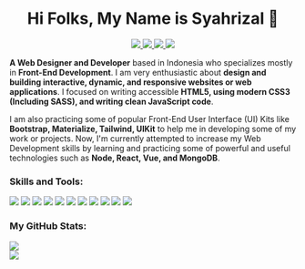<h1 align="center">
  Hi Folks, My Name is Syahrizal 🚀
</h1>

<p align="center">
  <a href="https://www.linkedin.com/in/syahrizaldev">
    <img src="https://img.shields.io/badge/LinkedIn-0077B5?style=for-the-badge&logo=linkedin&logoColor=white">
  </a>
  <a href="https://twitter.com/syahrizaldev">
    <img src="https://img.shields.io/badge/Twitter-1DA1F2?style=for-the-badge&logo=twitter&logoColor=white">
  </a>
  <a href="https://instagram.com/syahrizaldev">
    <img src="https://img.shields.io/badge/Instagram-E4405F?style=for-the-badge&logo=instagram&logoColor=white">        
  </a>
  <a href="#">
    <img src="https://img.shields.io/badge/Portfolio-001632?style=for-the-badge&logo=google&logoColor=white">
  </a>
</p>

**A Web Designer and Developer** based in Indonesia who specializes mostly in **Front-End Development**. I am very enthusiastic about **design and building interactive, dynamic, and responsive websites or web applications**. I focused on writing accessible **HTML5, using modern CSS3 (Including SASS), and writing clean JavaScript code**.

I am also practicing some of popular Front-End User Interface (UI) Kits like **Bootstrap, Materialize, Tailwind, UIKit** to help me in developing some of my work or projects. Now, I'm currently attempted to increase my Web Development skills by learning and practicing some of powerful and useful technologies such as **Node, React, Vue, and MongoDB**.

### Skills and Tools:
<p align="left">
  <img src="https://img.shields.io/badge/HTML5-E34F26?style=for-the-badge&logo=html5&logoColor=white">
  <img src="https://img.shields.io/badge/CSS3-1572B6?style=for-the-badge&logo=css3&logoColor=white">
  <img src="https://img.shields.io/badge/Sass-CC6699?style=for-the-badge&logo=sass&logoColor=white">
  <img src="https://img.shields.io/badge/JavaScript-FFA500?style=for-the-badge&logo=javascript&logoColor=white">
  <img src="https://img.shields.io/badge/VS Code-007ACC?style=for-the-badge&logo=visual-studio-code&logoColor=white">
  <img src="https://img.shields.io/badge/Adobe XD-FF26BE?style=for-the-badge&logo=adobe-xd&logoColor=white">
  <img src="https://img.shields.io/badge/GitHub-100000?style=for-the-badge&logo=github&logoColor=white">
  <img src="https://img.shields.io/badge/CodePen-000000?style=for-the-badge&logo=codepen&logoColor=white">
  <img src="https://img.shields.io/badge/Heroku-430098?style=for-the-badge&logo=heroku&logoColor=white">
  <img src="https://img.shields.io/badge/Netlify-00C7B7?style=for-the-badge&logo=netlify&logoColor=white">
  <img src="https://img.shields.io/badge/Vercel-000000?style=for-the-badge&logo=vercel&logoColor=white">
</p>

### My GitHub Stats:

<div>
  <a href="https://github.com/syahrizaldev">
    <img src="https://github-readme-stats.vercel.app/api?username=syahrizaldev&hide=stars&text_color=4189ff&hide_border=true&show_icons=true&theme=dark" >
  </a>
  <br>
  <a href="https://github.com/syahrizaldev">
    <img src="https://github-readme-stats.vercel.app/api/top-langs/?username=syahrizaldev&langs_count=7&layout=compact&hide_border=true&card_width=445&theme=dark">
  </a>
</div>

